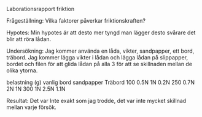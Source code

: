 Laborationsrapport friktion

Frågeställning: Vilka faktorer påverkar friktionskraften?

Hypotes: Min hypotes är att desto mer tyngd man lägger desto svårare det blir att röra lådan.

Undersökning: Jag kommer använda en låda, vikter, sandpapper, ett bord, träbord. Jag kommer lägga vikter i lådan och lägga lådan på slippapper, bordet och filen för att glida lådan på alla 3 för att se skillnaden mellan de olika ytorna.


belastning (g)
vanlig bord
sandpapper
Träbord
100
0.5N
1N
0.2N
250
0.7N
2N
1N
300
1N
2.5N
1.1N


Resultat: Det var Inte exakt som jag trodde, det var inte mycket skillnad mellan varje försök.
